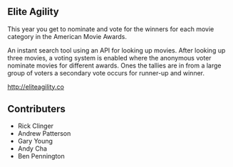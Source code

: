 # <h2>Elite Agility</h2>

This year you get to nominate and vote for the winners for each movie category in the American Movie Awards.

An instant search tool using an API for looking up movies. After looking up three movies, a voting system is enabled where the anonymous voter nominate movies for different awards. Ones the tallies are in from a large group of voters a secondary vote occurs for runner-up and winner.

<a href="http://eliteagility.co" target="_blank">http://eliteagility.co</a>


<h2>Contributers</h2>
<ul>
  <li>Rick Clinger</li>
  <li>Andrew Patterson</li>
  <li>Gary Young</li>
  <li>Andy Cha</li>
  <li>Ben Pennington</li>
</li>
